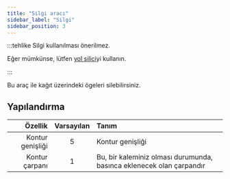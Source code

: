 ```yaml
---
title: "Silgi aracı"
sidebar_label: "Silgi"
sidebar_position: 3
---
```


:::tehlike Silgi kullanılması önerilmez.

Eğer mümkünse, lütfen [yol silici](path_eraser)yi kullanın.

:::

Bu araç ile kağıt üzerindeki ögeleri silebilirsiniz.

## Yapılandırma

|          Özellik | Varsayılan | Tanım                                                                |
| ----------------:|:----------:|:-------------------------------------------------------------------- |
| Kontur genişliği |     5      | Kontur genişliği                                                     |
|   Kontur çarpanı |     1      | Bu, bir kaleminiz olması durumunda, basınca eklenecek olan çarpandır |
